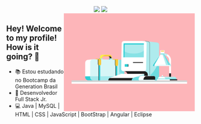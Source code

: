 

<div align="center"> 
<img src="https://img.shields.io/badge/How to reach me-E640D2?style=flat-square"/>
<a href="https://www.linkedin.com/in/andressaffs/"> <img src="https://img.shields.io/badge/Andressa Ferreira-0077B5?style=flat-square" /> </a>
</div>


<img align="right" src="https://github.com/Andressaffs/Andressaffs/raw/main/pink_computer.png" width="350"/>

## **Hey! Welcome to my profile! How is it going? 👋**

- :books: Estou estudando no Bootcamp da Generation Brasil 
- :rocket: Desenvolvedor Full Stack Jr. 
- :computer: Java | MySQL | HTML | CSS | JavaScript | BootStrap | Angular | Eclipse 

<!--
**Andressaffs/Andressaffs** is a ✨ _special_ ✨ repository because its `README.md` (this file) appears on your GitHub profile.

Here are some ideas to get you started:

- 🔭 I’m currently working on ...
- 🌱 I’m currently learning ...
- 👯 I’m looking to collaborate on ...
- 🤔 I’m looking for help with ...
- 💬 Ask me about ...
- 📫 How to reach me: ...
- 😄 Pronouns: ...
- ⚡ Fun fact: ...
-->
